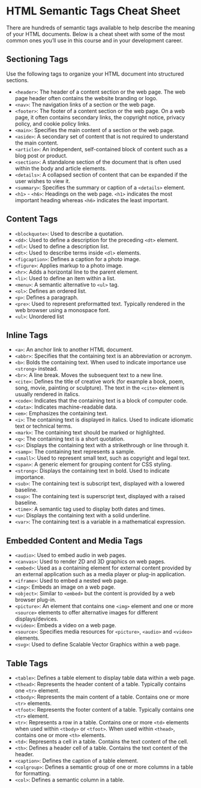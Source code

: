 # HTML Semantic Tags Cheat Sheet

There are hundreds of semantic tags available to help describe the meaning of your HTML documents. Below is a cheat sheet with some of the most common ones you’ll use in this course and in your development career.

## Sectioning Tags

Use the following tags to organize your HTML document into structured sections.

- `<header>`: The header of a content section or the web page. The web page header often contains the website branding or logo.
- `<nav>`: The navigation links of a section or the web page.
- `<footer>`: The footer of a content section or the web page. On a web page, it often contains secondary links, the copyright notice, privacy policy, and cookie policy links.
- `<main>`: Specifies the main content of a section or the web page.
- `<aside>`: A secondary set of content that is not required to understand the main content.
- `<article>`: An independent, self-contained block of content such as a blog post or product.
- `<section>`: A standalone section of the document that is often used within the body and article elements.
- `<details>`: A collapsed section of content that can be expanded if the user wishes to view it.
- `<summary>`: Specifies the summary or caption of a `<details>` element.
- `<h1>` - `<h6>`: Headings on the web page. `<h1>` indicates the most important heading whereas `<h6>` indicates the least important.

## Content Tags

- `<blockquote>`: Used to describe a quotation.
- `<dd>`: Used to define a description for the preceding `<dt>` element.
- `<dl>`: Used to define a description list.
- `<dt>`: Used to describe terms inside `<dl>` elements.
- `<figcaption>`: Defines a caption for a photo image.
- `<figure>`: Applies markup to a photo image.
- `<hr>`: Adds a horizontal line to the parent element.
- `<li>`: Used to define an item within a list.
- `<menu>`: A semantic alternative to `<ul>` tag.
- `<ol>`: Defines an ordered list.
- `<p>`: Defines a paragraph.
- `<pre>`: Used to represent preformatted text. Typically rendered in the web browser using a monospace font.
- `<ul>`: Unordered list

## Inline Tags

- `<a>`: An anchor link to another HTML document.
- `<abbr>`: Specifies that the containing text is an abbreviation or acronym.
- `<b>`: Bolds the containing text. When used to indicate importance use `<strong>` instead.
- `<br>`: A line break. Moves the subsequent text to a new line.
- `<cite>`: Defines the title of creative work (for example a book, poem, song, movie, painting or sculpture). The text in the `<cite>` element is usually rendered in italics.
- `<code>`: Indicates that the containing text is a block of computer code.
- `<data>`: Indicates machine-readable data.
- `<em>`: Emphasizes the containing text.
- `<i>`: The containing text is displayed in italics. Used to indicate idiomatic text or technical terms.
- `<mark>`: The containing text should be marked or highlighted.
- `<q>`: The containing text is a short quotation.
- `<s>`: Displays the containing text with a strikethrough or line through it.
- `<samp>`: The containing text represents a sample.
- `<small>`: Used to represent small text, such as copyright and legal text.
- `<span>`: A generic element for grouping content for CSS styling.
- `<strong>`: Displays the containing text in bold. Used to indicate importance.
- `<sub>`: The containing text is subscript text, displayed with a lowered baseline.
- `<sup>`: The containing text is superscript text, displayed with a raised baseline.
- `<time>`: A semantic tag used to display both dates and times.
- `<u>`: Displays the containing text with a solid underline.
- `<var>`: The containing text is a variable in a mathematical expression.

## Embedded Content and Media Tags

- `<audio>`: Used to embed audio in web pages.
- `<canvas>`: Used to render 2D and 3D graphics on web pages.
- `<embed>`: Used as a containing element for external content provided by an external application such as a media player or plug-in application.
- `<iframe>`: Used to embed a nested web page.
- `<img>`: Embeds an image on a web page.
- `<object>`: Similar to `<embed>` but the content is provided by a web browser plug-in.
- `<picture>`: An element that contains one `<img>` element and one or more `<source>` elements to offer alternative images for different displays/devices.
- `<video>`: Embeds a video on a web page.
- `<source>`: Specifies media resources for `<picture>`, `<audio>` and `<video>` elements.
- `<svg>`: Used to define Scalable Vector Graphics within a web page.

## Table Tags

- `<table>`: Defines a table element to display table data within a web page.
- `<thead>`: Represents the header content of a table. Typically contains one `<tr>` element.
- `<tbody>`: Represents the main content of a table. Contains one or more `<tr>` elements.
- `<tfoot>`: Represents the footer content of a table. Typically contains one `<tr>` element.
- `<tr>`: Represents a row in a table. Contains one or more `<td>` elements when used within `<tbody>` or `<tfoot>`. When used within `<thead>`, contains one or more `<th>` elements.
- `<td>`: Represents a cell in a table. Contains the text content of the cell.
- `<th>`: Defines a header cell of a table. Contains the text content of the header.
- `<caption>`: Defines the caption of a table element.
- `<colgroup>`: Defines a semantic group of one or more columns in a table for formatting.
- `<col>`: Defines a semantic column in a table.
